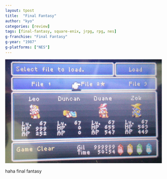 ```yaml
---
layout: tpost
title:  "Final Fantasy"
author: "kyo"
categories: [review]
tags: [final-fantasy, square-enix, jrpg, rpg, nes]
g-franchise: "Final Fantasy"
g-year: "1987"
g-platforms: ["NES"]
---
```


![Clear Proof](/assets/reviews/ff1/clear.jpg)

haha final fantasy
